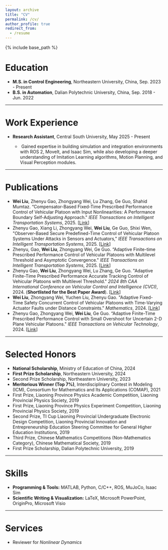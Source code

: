 ```yaml
---
layout: archive
title: "CV"
permalink: /cv/
author_profile: true
redirect_from:
  - /resume
---
```


{% include base_path %}

# Education
* **M.S. in Control Engineering**, Northeastern University, China, Sep. 2023 - Present
* **B.S. in Automation**, Dalian Polytechnic University, China, Sep. 2018 - Jun. 2022

---

# Work Experience
* **Research Assistant**, Central South University, May 2025 - Present
  
  *  Gained expertise in building simulation and integration environments with ROS 2, MoveIt, and Isaac Sim, while also developing a deeper understanding of Imitation Learning algorithms, Motion Planning, and Visual Perception modules.

---

# Publications

* **Wei Liu**, Zhenyu Gao, Zhongyang Wei, Lu Zhang, Ge Guo, Shahid Mumtaz. “Compensator-Based Fixed-Time Prescribed Performance Control of Vehicular Platoon with Input Nonlinearities: A Performance Boundary Self-Adjusting Approach." *IEEE Transactions on Intelligent Transportation Systems*, 2025. [[Link](https://ieeexplore.ieee.org/document/11059991/)]
* Zhenyu Gao, Xiang Li, Zhongyang Wei, **Wei Liu**, Ge Guo, Shixi Wen, "Observer-Based Secure Predefined-Time Control of Vehicular Platoon Systems Under Attacks in Sensors and Actuators," *IEEE Transactions on Intelligent Transportation Systems*, 2025. [[Link](https://ieeexplore.ieee.org/document/10897308/)]
* Zhenyu, Gao, **Wei Liu**, Zhongyang Wei, Ge Guo. “Adaptive Finite-time Prescribed Performance Control of Vehicular Platoons with Multilevel Threshold and Asymptotic Convergence." *IEEE Transactions on Intelligent Transportation Systems*, 2025. [[Link](https://ieeexplore.ieee.org/document/10878275/)]
* Zhenyu Gao, **Wei Liu**, Zhongyang Wei, Lu Zhang, Ge Guo. "Adaptive Finite-Time Prescribed Performance Accurate Tracking Control of Vehicular Platoons with Multilevel Threshold." *2024 8th CAA International Conference on Vehicular Control and Intelligence (CVCI)*, 2024. (**Shortlisted for the Best Paper Award**). [[Link](https://ieeexplore.ieee.org/document/10830255/)]
* **Wei Liu**, Zhongyang Wei, Yuchen Liu, Zhenyu Gao. "Adaptive Fixed-Time Safety Concurrent Control of Vehicular Platoons with Time-Varying Actuator Faults under Distance Constraints." *Mathematics*, 2024. [[Link](https://www.mdpi.com/2227-7390/12/16/2560#:~:text=This%20paper%20investigates%20the%20fault-tolerant%20control%20problem%20for,with%20time-varying%20actuator%20fault%20directions%20and%20distance%20constraints.)]
* Zhenyu Gao, Zhongyang Wei, **Wei Liu**, Ge Guo. “Adaptive Finite-Time Prescribed Performance Control with Small Overshoot for Uncertain 2-D Plane Vehicular Platoons." *IEEE Transactions on Vehicular Technology*, 2024. [[Link](https://ieeexplore.ieee.org/document/10684117/)]

---

# Selected Honors
* **National Scholarship**, Ministry of Education of China, 2024
* **First Prize Scholarship**, Northeastern University, 2024
* Second Prize Scholarship, Northeastern University, 2023
* **Meritorious Winner (Top 7%)**, Interdisciplinary Contest in Modeling (ICM), Consortium for Mathematics and Its Applications (COMAP), 2021
* First Prize, Liaoning Province Physics Academic Competition, Liaoning Provincial Physics Society, 2019
* First Prize, Liaoning Province Physics Experiment Competition, Liaoning Provincial Physics Society, 2019
* Second Prize, TI Cup Liaoning Provincial Undergraduate Electronic Design Competition, Liaoning Provincial Innovation and Entrepreneurship Education Steering Committee for General Higher Education Institutions, 2019
* Third Prize, Chinese Mathematics Competitions (Non-Mathematics Category), Chinese Mathematical Society, 2019
* First Prize Scholarship, Dalian Polytechnic University, 2019

---

# Skills
* **Programming & Tools:** MATLAB, Python, C/C++, ROS, MuJoCo, Isaac Sim
* **Scientific Writing & Visualization:** LaTeX, Microsoft PowerPoint, OriginPro, Microsoft Visio

---

# Services
* Reviewer for *Nonlinear Dynamics*
